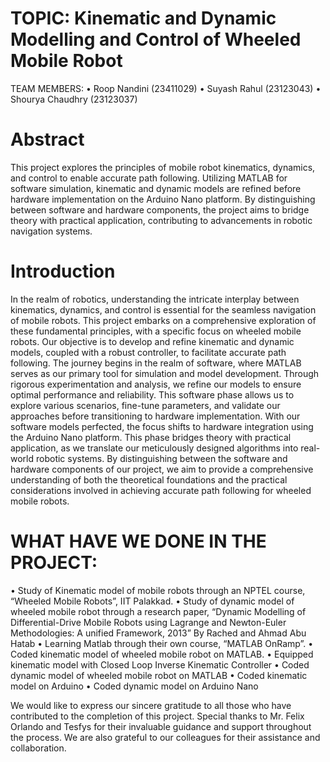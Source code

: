 # TOPIC: Kinematic and Dynamic Modelling and Control of Wheeled Mobile Robot

TEAM MEMBERS:
•	Roop Nandini (23411029)
•	Suyash Rahul (23123043)
•	Shourya Chaudhry (23123037)


# Abstract

This project explores the principles of mobile robot kinematics, dynamics, and control to enable accurate path following.
Utilizing MATLAB for software simulation, kinematic and dynamic models are refined before hardware implementation on the Arduino Nano platform. 
By distinguishing between software and hardware components, the project aims to bridge theory with practical application, contributing to advancements in robotic navigation systems.


# Introduction

In the realm of robotics, understanding the intricate interplay between kinematics, dynamics, and control is essential for the seamless navigation of mobile robots.
This project embarks on a comprehensive exploration of these fundamental principles, with a specific focus on wheeled mobile robots.
Our objective is to develop and refine kinematic and dynamic models, coupled with a robust controller, to facilitate accurate path following.
The journey begins in the realm of software, where MATLAB serves as our primary tool for simulation and model development.
Through rigorous experimentation and analysis, we refine our models to ensure optimal performance and reliability.
This software phase allows us to explore various scenarios, fine-tune parameters, and validate our approaches before transitioning to hardware implementation.
With our software models perfected, the focus shifts to hardware integration using the Arduino Nano platform.
This phase bridges theory with practical application, as we translate our meticulously designed algorithms into real-world robotic systems.
By distinguishing between the software and hardware components of our project, we aim to provide a comprehensive understanding of both the theoretical foundations and the practical considerations involved in achieving accurate path following for wheeled mobile robots.


# WHAT HAVE WE DONE IN THE PROJECT:

•	Study of Kinematic model of mobile robots through an NPTEL course, “Wheeled Mobile Robots”, IIT Palakkad.
•	Study of dynamic model of wheeled mobile robot through a research paper, “Dynamic Modelling of Differential-Drive Mobile Robots using Lagrange and Newton-Euler Methodologies: A unified Framework, 2013” By Rached and Ahmad Abu Hatab
•	Learning Matlab through their own course, “MATLAB OnRamp”.
•	Coded kinematic model of wheeled mobile robot on MATLAB.
•	Equipped kinematic model with Closed Loop Inverse Kinematic Controller
•	Coded dynamic model of wheeled mobile robot on MATLAB
•	Coded kinematic model on Arduino
•	Coded dynamic model on Arduino Nano

We would like to express our sincere gratitude to all those who have contributed to the completion of this project.
Special thanks to Mr. Felix Orlando and Tesfys for their invaluable guidance and support throughout the process. We are also grateful to our colleagues for their assistance and collaboration.
